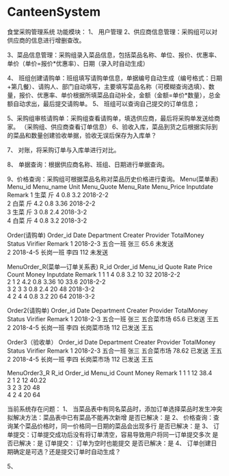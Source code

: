 # CanteenSystem
食堂采购管理系统
功能模块：
1、	用户管理
2、供应商信息管理：采购组可以对供应商的信息进行增删查改。

3、菜品信息管理：采购组录入菜品信息，包括菜品名称、单位、报价、优惠率、单价（单价=报价*优惠率）、日期（录入时自动生成）

4、	班组创建请购单：班组填写请购单信息，单据编号自动生成（编号格式：日期+第几餐）、请购人、部门自动填写，主要填写菜品名称（可模糊查询选填）、数量，报价、优惠率、单价根据所填菜品自动补全，金额（金额=单价*数量），总金额自动求出，最后提交请购单。
5、	班组可以查询自己提交的订单信息；

5、采购组审核请购单：采购组查看请购单，填选供应商，最后将采购单发送给商家。
（采购组、供应商查看订单信息）
6、验收入库，菜品到货之后根据实际到的菜品和数量创建验收单据，验收无误后保存为入库单？

7、	对账，将采购订单与入库单进行对比。

8、	单据查询：根据供应商名称、班组、日期进行单据查询。

9、价格查询：采购组可根据菜品名称对菜品历史价格进行查询。
Menu(菜单表)
Menu_id	Menu_name	Unit	Menu_Quote	Menu_Rate	Menu_Price	Inputdate	Remark
1	生菜	斤	4	0.8	3.2	2018-2-2	
2	白菜	斤	4.2	0.8	3.36	2018-2-2	
3	生菜	斤	3	0.8	2.4	2018-3-2	
4	白菜	斤	4	0.8	3.2	2018-3-2	

Order(请购单)
Order_id	Date	Department	Creater	Provider	TotalMoney	Status	Virifier	Remark
1	2018-2-3	五合一班	张三		65.6	未发送		
2	2018-4-5	长岗一班	李四		112	未发送		

MenuOrder_R(菜单—订单关系表)
R_id	Order_id	Menu_id	Quote	Rate	Price	Count	Money	Inputdate	Remark
1	1	1	4	0.8	3.2	10	32	2018-2-2	
2	1	2	4.2	0.8	3.36	10	33.6	2018-2-2	
3	2	3	3	0.8	2.4	20	48	2018-3-2	
4	2	4	4	0.8	3.2	20	64	2018-3-2	

Order2(请购单)
Order_id	Date	Department	Creater	Provider	TotalMoney	Status	Virifier	Remark
1	2018-2-3	五合一班	张三	五合菜市场	65.6	已发送	王五	
2	2018-4-5	长岗一班	李四	长岗菜市场	112	已发送	王五	

Order3（验收单）
Order_id	Date	Department	Creater	Provider	TotalMoney	Status	Virifier	Remark
1	2018-2-3	五合一班	张三	五合菜市场	78.62	已发送	王五	
2	2018-4-5	长岗一班	李四	长岗菜市场	112	已发送	王五	

MenuOrder3_R
R_id	Order_id	Menu_id	Count	Money	Remark
1	1	1	12	38.4	
2	1	2	12	40.22	
3	2	3	20	48	
4	2	4	20	64	



当前系统存在问题：
1、	当菜品表中有同名菜品时，添加订单选择菜品时发生冲突
拟解决方法：菜品表中已有菜品不能再次新增
是否已解决：是
2、	价格查询：查询某个菜品价格时，同一价格同一日期的菜品会出现多行
是否已解决：是
3、	订单提交：订单提交成功后没有将订单清空，容易导致用户将同一订单提交多次
是否已解决：是
订单提交：  订单为空时也能提交
是否已解决：是
4、	订单创建日期确定是可选？还是提交订单时自动生成？

5、	

